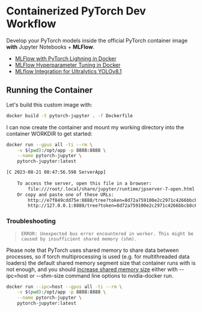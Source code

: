 # Containerized PyTorch Dev Workflow 

Develop your PyTorch models inside the official PyTorch container image __with__ Jupyter Notebooks + __MLFlow__.

* [MLFlow with PyTorch Lighning in Docker](https://mpolinowski.github.io/docs/IoT-and-Machine-Learning/AIOps/2024-02-21-mlflow-pytorch-lightning-docker/2024-02-21)
* [MLFlow Hyperparameter Tuning in Docker](https://mpolinowski.github.io/docs/IoT-and-Machine-Learning/AIOps/2024-02-24-mlflow-hyperparameter-tuning/2024-02-24)
* [MLflow Integration for Ultralytics YOLOv8.1](https://mpolinowski.github.io/docs/IoT-and-Machine-Learning/AIOps/2024-02-26-mlflow-with-yolov81/2024-02-26)


## Running the Container

Let's build this custom image with:


```bash
docker build -t pytorch-jupyter . -f Dockerfile
```

I can now create the container and mount my working directory into the container WORKDIR to get started:


```bash
docker run --gpus all -ti --rm \
    -v $(pwd):/opt/app -p 8888:8888 \
    --name pytorch-jupyter \
    pytorch-jupyter:latest
```


```bash
[C 2023-08-21 08:47:56.598 ServerApp] 
    
    To access the server, open this file in a browser:
        file:///root/.local/share/jupyter/runtime/jpserver-7-open.html
    Or copy and paste one of these URLs:
        http://e7f849cdd75e:8888/tree?token=8d72a759100e2c2971c4266bbcb8c6da5f743015eecd5255
        http://127.0.0.1:8888/tree?token=8d72a759100e2c2971c4266bbcb8c6da5f743015eecd5255
```

### Troubleshooting

> `ERROR: Unexpected bus error encountered in worker. This might be caused by insufficient shared memory (shm).`

Please note that PyTorch uses shared memory to share data between processes, so if torch multiprocessing is used (e.g. for multithreaded data loaders) the default shared memory segment size that container runs with is not enough, and you should [increase shared memory size](https://github.com/pytorch/pytorch#using-pre-built-images) either with --ipc=host or --shm-size command line options to nvidia-docker run.


```bash
docker run --ipc=host --gpus all -ti --rm \
    -v $(pwd):/opt/app -p 8888:8888 \
    --name pytorch-jupyter \
    pytorch-jupyter:latest
```
